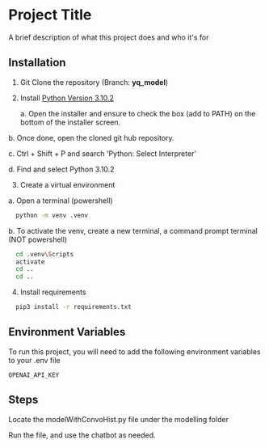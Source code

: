 
# Project Title

A brief description of what this project does and who it's for


## Installation

1. Git Clone the repository (Branch: **yq_model**)

2. Install [Python Version 3.10.2](https://www.python.org/downloads/release/python-3102/)

    a. Open the installer and ensure to check the box (add to PATH) on the bottom of the installer screen.

  b.	Once done, open the cloned git hub repository.

  c.	Ctrl + Shift + P and search 'Python: Select Interpreter'
  
  d.	Find and select Python 3.10.2 


3. Create a virtual environment

  a. Open a terminal (powershell) 
```bash
  python -m venv .venv
```
  b. To activate the venv, create a new terminal, a command prompt terminal (NOT powershell)
```bash
  cd .venv\Scripts
  activate
  cd ..
  cd ..
```
4. Install requirements
```bash
  pip3 install -r requirements.txt
```



    
## Environment Variables

To run this project, you will need to add the following environment variables to your .env file

`OPENAI_API_KEY`


## Steps

Locate the modelWithConvoHist.py file under the modelling folder

Run the file, and use the chatbot as needed.
